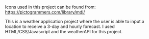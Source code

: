 Icons used in this project can be found from: https://pictogrammers.com/library/mdi/

This is a weather application project where the user is able to input a location to receive a 3-day and hourly forecast. I used HTML/CSS/Javascript and the weatherAPI for this project. 
